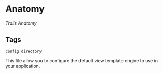 # Anatomy
###### Trails Anatomy

## Tags
```config directory```

This file allow you to configure the default view template engine to use in your application.